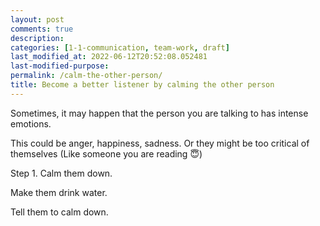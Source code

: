 ```yaml
---
layout: post
comments: true
description:
categories: [1-1-communication, team-work, draft]
last_modified_at: 2022-06-12T20:52:08.052481
last-modified-purpose:
permalink: /calm-the-other-person/
title: Become a better listener by calming the other person
---
```


Sometimes, it may happen that the person you are talking to has intense emotions.

This could be anger, happiness, sadness. Or they might be too critical of themselves (Like someone you are reading 😇)

Step 1. Calm them down.

Make them drink water.

Tell them to calm down.
